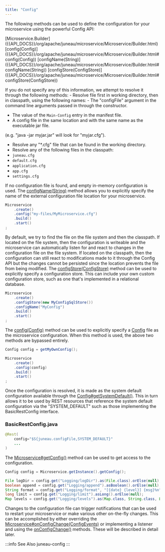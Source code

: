 ```yaml
---
title: "Config"
---
```


The following methods can be used to define the configuration for your microservice using the powerful Config API:

<tree>
<node-0><java-class>[Microservice.Builder]({{API_DOCS}}/org/apache/juneau/microservice/Microservice/Builder.html)</java-class></node-0>
<node-1><java-method>[config(Config)]({{API_DOCS}}/org/apache/juneau/microservice/Microservice/Builder.html#config(Config))</java-method></node-1>
<node-1><java-method>[configName(String)]({{API_DOCS}}/org/apache/juneau/microservice/Microservice/Builder.html#configName(String))</java-method></node-1>
<node-1><java-method>[configStore(ConfigStore)]({{API_DOCS}}/org/apache/juneau/microservice/Microservice/Builder.html#configStore(ConfigStore))</java-method></node-1>
</tree>

If you do not specify any of this information, we attempt to resolve it through the following methods: - Resolve file first in working directory, then in classpath, using the following names: - The "configFile" argument in the command line arguments passed in through the constructor.

- The value of the `Main-Config` entry in the manifest file.
- A config file in the same location and with the same name as the executable jar file.

(e.g.
"java -jar myjar.jar" will look for "myjar.cfg").

- Resolve any "*.cfg" file that can be found in the working directory.
- Resolve any of the following files in the classpath:
- `juneau.cfg`
- `default.cfg`
- `application.cfg`
- `app.cfg`
- `settings.cfg`

If no configuration file is found, and empty in-memory configuration is used.
The [configName(String)]({{API_DOCS}}/org/apache/juneau/microservice/Microservice/Builder.html#configName(String)) method allows you to explicitly specify the name of the external configuration file location for your microservice.

```java
Microservice
    .create()
    .config("my-files/MyMicroservice.cfg")
    .build()
    .start()
;
```

By default, we try to find the file on the file system and then the classpath.
If located on the file system, then the configuration is writeable and the microservice can automatically listen for and react to changes in the configuration file on the file system.
If located on the classpath, then the configuration can still react to modifications made to it through the Config API but the changes cannot be persisted since the location prevents the file from being modified.
The [configStore(ConfigStore)]({{API_DOCS}}/org/apache/juneau/microservice/Microservice/Builder.html#configStore(ConfigStore)) method can be used to explicitly specify a configuration store.
This can include your own custom configuration store, such as one that's implemented in a relational database.

```java
Microservice
    .create()
    .configStore(new MyConfigSqlStore())
    .configName("MyConfig")
    .build()
    .start()
;
```

The [config(Config)]({{API_DOCS}}/org/apache/juneau/microservice/Microservice/Builder.html#config(Config)) method can be used to explicitly specify a [Config]({{API_DOCS}}/org/apache/juneau/config/Config.html) file as the microservice configuration.
When this method is used, the above two methods are bypassed entirely.

```java
Config config = getMyOwnConfig();

Microservice
    .create()
    .config(config)
    .build()
    .start()
;
```

Once the configuration is resolved, it is made as the system default configuration available through the [Config#getSystemDefault()]({{API_DOCS}}/org/apache/juneau/config/Config.html#getSystemDefault()).
This in turn allows it to be used by REST resources that reference the system default configuration via the "SYSTEM_DEFAULT" such as those implementing the BasicRestConfig interface.

### BasicRestConfig.java

```java
@Rest(
    config="$S{juneau.configFile,SYSTEM_DEFAULT}"
    ...
)
```

The [Microservice#getConfig()]({{API_DOCS}}/org/apache/juneau/microservice/Microservice.html#getConfig()) method can be used to get access to the configuration.

```java
Config config = Microservice.getInstance().getConfig();

File logDir = config.get("Logging/logDir").as(File.class).orElse(null);
boolean append = config.get("Logging/append").asBoolean().orElse(null);
String format = config.get("Logging/format", "[{date} {level}] {msg}%n").orElse(null);
long limit = config.get("Logging/limit").asLong().orElse(null);
Map levels = config.get("Logging/levels").as(Map.class, String.class, Level.class).orElse(null);
```

Changes to the configuration file can trigger notifications that can be used to restart your microservice or make various other on-the-fly changes.
This can be accomplished by either overriding the [Microservice#onConfigChange(ConfigEvents)]({{API_DOCS}}/org/apache/juneau/microservice/Microservice.html#onConfigChange(ConfigEvents)) or implementing a listener and using the [onConfigChange()]({{API_DOCS}}/org/apache/juneau/microservice/MicroserviceListener.html#onConfigChange(Microservice,ConfigEvents)) methods.
These will be described in detail later.

:::info See Also
juneau-config
:::